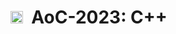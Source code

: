 <!-- TODO: Upload a transparent icon & use that instead -->
# <img src="https://avatars.githubusercontent.com/u/152345110" width="20"/>&nbsp;&nbsp;AoC-2023: C++
